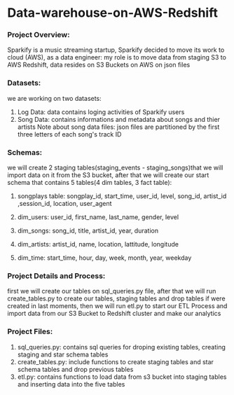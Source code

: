 # Data-warehouse-on-AWS-Redshift

### Project Overview:

Sparkify is a music streaming startup, Sparkify decided to move its work to cloud (AWS), as a data engineer: my role is to move data from staging S3 to AWS Redshift, data resides on S3 Buckets on AWS on json files




### Datasets:

we are working on two datasets:
1) Log Data: data contains loging activities of Sparkify users
2) Song Data: contains informations and metadata about songs and thier artists
Note about song data files: json files are partitioned by the first three letters of each song's track ID


### Schemas:

we will create 2 staging tables(staging_events - staging_songs)that we will import data on it from the S3 bucket, after that we will create our start schema that contains 5 tables(4 dim tables, 3 fact table):
1) songplays table:
songplay_id, start_time, user_id, level, song_id, artist_id ,session_id, location, user_agent

2) dim_users: 
user_id, first_name, last_name, gender, level

3) dim_songs:
song_id, title, artist_id, year, duration

4) dim_artists:
artist_id, name, location, lattitude, longitude
    
5) dim_time:
start_time, hour, day, week, month, year, weekday


### Project Details and Process:

first we will create our tables on sql_queries.py file, after that we will run create_tables.py to create our tables, staging tables and drop tables if were created in last moments, then we will run etl.py to start our ETL Process and import data from our S3 Bucket to Redshift cluster and make our analytics 


### Project Files:

1) sql_queries.py: contains sql queries for droping existing tables, creating staging and star schema tables
2) create_tables.py: include functions to create staging tables and star schema tables and drop previous tables
3) etl.py: contains functions to load data from s3 bucket into staging tables and inserting data into the five tables

